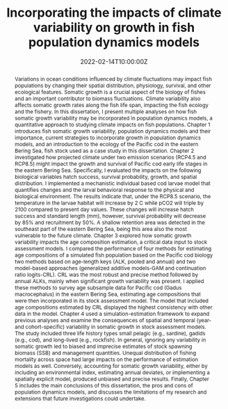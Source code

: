 ---
abstract: Variations in ocean conditions influenced by climate fluctuations may impact fish 
  populations by changing their spatial distribution, physiology, survival, and other ecological features. 
  Somatic growth is a crucial aspect of the biology of fishes and an important contributor to biomass fluctuations. 
  Climate variability also affects somatic growth rates along the fish life span, impacting the fish ecology 
  and the fishery. In this dissertation, I present multiple analyses on how fish somatic growth 
  variability may be incorporated in population dynamics models, a quantitative approach to studying 
  climate impacts on fish populations. Chapter 1 introduces fish somatic growth variability, population dynamics models and their importance, 
  current strategies to incorporate growth in population dynamics models, and an introduction to the ecology of 
  the Pacific cod in the eastern Bering Sea, fish stock used as a case study in this dissertation. 
  Chapter 2 investigated how projected climate under two emission scenarios (RCP4.5 and RCP8.5) might 
  impact the growth and survival of Pacific cod early life stages in the eastern Bering Sea. 
  Specifically, I evaluated the impacts on the following biological variables hatch success, survival probability, 
  growth, and spatial distribution. I implemented a mechanistic individual based cod larvae model 
  that quantifies changes and the larval behavioral response to the physical and biological environment. 
  The results indicate that, under the RCP8.5 scenario, the temperature in the larvae habitat will increase by 
  2 C while pCO2 will triple by 2100 compared to present day values. These changes will increase 
  hatch success and standard length (mm), however, survival probability will decrease by 85% and recruitment by 50%. 
  A shallow retention area was detected in the southeast part of the eastern Bering Sea, being this area also 
  the most vulnerable to the future climate. Chapter 3 explored how somatic growth variability impacts the age composition estimation, a critical 
  data input to stock assessment models. I compared the performance of four methods for estimating age 
  compositions of a simulated fish population based on the Pacific cod biology two methods based on age-length keys 
  (ALK, pooled and annual) and two model-based approaches (generalized additive models-GAM and continuation ratio logits-CRL). 
  CRL was the most robust and precise method followed by annual ALKs, mainly when significant growth variability was present. 
  I applied these methods to survey age subsample data for Pacific cod (Gadus macrocephalus) in the eastern Bering Sea, 
  estimating age compositions that were then incorporated in its stock assessment model. The model that included age 
  compositions estimated by CRL displayed the highest consistency with other data in the model. Chapter 4 used a simulation-estimation framework 
  to expand previous analyses and examine the 
  consequences of spatial and temporal (year- and cohort-specific) variability in somatic growth in 
  stock assessment models. The study included three life history types small pelagic (e.g., sardine), gadids (e.g., cod), 
  and long-lived (e.g., rockfish). In general, ignoring any variability in somatic growth led to biased and imprecise 
  estimates of stock spawning biomass (SSB) and management quantities. Unequal distribution of fishing mortality 
  across space had large impacts on the performance of estimation models as well. Conversely, accounting for 
  somatic growth variability, either by including an environmental index, estimating annual deviates, or implementing 
  a spatially explicit model, produced unbiased and precise results. 
  Finally, Chapter 5 includes the main conclusions of this dissertation, the pros and cons of population dynamics models, 
  and discusses the limitations of my research and extensions that future investigations could undertake.
address:
  city: Corvallis
  country: US
  postcode: "97330"
  region: OR
  street: Burt Hall
all_day: false
authors: [admin]
date: "2022-02-14T10:00:00Z"
date_end: "2022-02-14T12:00:00Z"
event: PhD dissertation defense
event_url: https://ceoas.oregonstate.edu/
featured: false
image:
  focal_point: Right
location: Corvallis OR
publishDate: "2022-02-14T00:00:00Z"
tags: []
title: Incorporating the impacts of climate variability on growth in fish population dynamics models
url_code: ""
url_pdf: ""
url_slides: "https://giancarlomcorrea.netlify.app/media/PhD_presentation.pdf"
url_video: ""
---